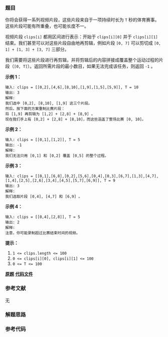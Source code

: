 ### 题目
你将会获得一系列视频片段，这些片段来自于一项持续时长为 `T` 秒的体育赛事。这些片段可能有所重叠，也可能长度不一。

视频片段 `clips[i]` 都用区间进行表示：开始于 `clips[i][0]` 并于 `clips[i][1]`
结束。我们甚至可以对这些片段自由地再剪辑，例如片段 `[0, 7]` 可以剪切成 `[0, 1] + [1, 3] + [3, 7]` 三部分。

我们需要将这些片段进行再剪辑，并将剪辑后的内容拼接成覆盖整个运动过程的片段（`[0, T]`）。返回所需片段的最小数目，如果无法完成该任务，则返回 `-1`
。



**示例 1：**

    
    
    输入: clips = [[0,2],[4,6],[8,10],[1,9],[1,5],[5,9]], T = 10
    输出: 3
    解释:
    我们选中 [0,2], [8,10], [1,9] 这三个片段。
    然后，按下面的方案重制比赛片段：
    将 [1,9] 再剪辑为 [1,2] + [2,8] + [8,9] 。
    现在我们手上有 [0,2] + [2,8] + [8,10]，而这些涵盖了整场比赛 [0, 10]。
    

**示例 2：**

    
    
    输入: clips = [[0,1],[1,2]], T = 5
    输出: -1
    解释:
    我们无法只用 [0,1] 和 [0,2] 覆盖 [0,5] 的整个过程。
    

**示例 3：**

    
    
    输入: clips = [[0,1],[6,8],[0,2],[5,6],[0,4],[0,3],[6,7],[1,3],[4,7],[1,4],[2,5],[2,6],[3,4],[4,5],[5,7],[6,9]], T = 9
    输出: 3
    解释:
    我们选取片段 [0,4], [4,7] 和 [6,9] 。
    

**示例 4：**

    
    
    输入: clips = [[0,4],[2,8]], T = 5
    输出: 2
    解释:
    注意，你可能录制超过比赛结束时间的视频。
    



**提示：**

  1. `1 <= clips.length <= 100`
  2. `0 <= clips[i][0], clips[i][1] <= 100`
  3. `0 <= T <= 100`

 **[原题](https://leetcode-cn.com/problems/video-stitching/)**    **[代码文件]()**


### 参考文献
无

### 解题思路




### 参考代码

```go


```




